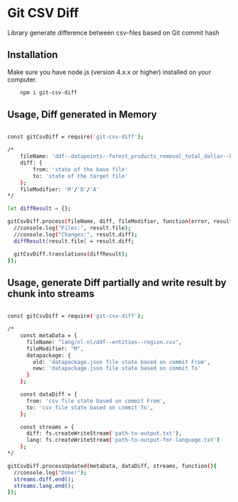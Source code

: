 # Git CSV Diff

Library generate difference between csv-files based on Git commit hash

## Installation

Make sure you have node.js (version 4.x.x or higher) installed on your computer.

```bash
    npm i git-csv-diff
```

## Usage, Diff generated in Memory

```bash

const gitCsvDiff = require('git-csv-diff');

/*
    fileName: 'ddf--datapoints--forest_products_removal_total_dollar--by--geo--time.csv';
    diff: {
        from: 'state of the base file'
        to: 'state of the target file'
    };
    fileModifier: 'M'/'D'/'A'
*/

let diffResult = {};

gitCsvDiff.process(fileName, diff, fileModifier, function(error, result) {
  //console.log("Files:", result.file);
  //console.log("Changes:", result.diff);
  diffResult[result.file] = result.diff;

  gitCsvDiff.translations(diffResult);
});

```

## Usage, generate Diff partially and write result by chunk into streams

```bash

const gitCsvDiff = require('git-csv-diff');

/*
    const metaData = {
      fileName: "lang/nl-nl/ddf--entities--region.csv",
      fileModifier: "M",
      datapackage: {
        old: 'datapackage.json file state based on commit From',
        new: 'datapackage.json file state based on commit To'
      }
    };

    const dataDiff = {
      from: 'csv file state based on commit From',
      to: 'csv file state based on commit To',
    };

    const streams = {
      diff: fs.createWriteStream('path-to-output.txt'),
      lang: fs.createWriteStream('path-to-output-for-language.txt')
    };
*/

gitCsvDiff.processUpdated(metaData, dataDiff, streams, function(){
  //console.log("Done!");
  streams.diff.end();
  streams.lang.end();
});

```